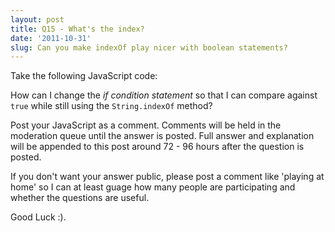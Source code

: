 ```yaml
---
layout: post
title: Q15 - What's the index?
date: '2011-10-31'
slug: Can you make indexOf play nicer with boolean statements?
---
```


Take the following JavaScript code:

<script src="https://gist.github.com/1326706.js"> </script>

How can I change the *if condition statement* so that I can compare against `true` while still using the `String.indexOf` method?

Post your JavaScript as a comment. Comments will be held in the moderation queue until the answer is posted. Full answer and explanation will be appended to this post around 72 - 96 hours after the question is posted.

If you don't want your answer public, please post a comment like 'playing at home' so I can at least guage how many people are participating and whether the questions are useful.

Good Luck :).
